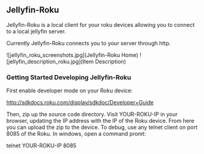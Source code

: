 ## Jellyfin-Roku

Jellyfin-Roku is a local client for your roku devices allowing you to connect to a local jellyfin server.

Currently Jellyfin-Roku connects you to your server through http.

![jellyfin_roku_screenshots.jpg](Jellyfin-Roku Home)
![jellyfin_description_roku.jpg](Item Description)

### Getting Started Developing Jellyfin-Roku

First enable developer mode on your Roku device:

http://sdkdocs.roku.com/display/sdkdoc/Developer+Guide

Then, zip up the source code directory. Visit YOUR-ROKU-IP in your browser, updating the IP address with the IP of the Roku device. From here you can upload the zip to the device. To debug, use any telnet client on port 8085 of the Roku. In windows, open a command promt:

telnet YOUR-ROKU-IP 8085

